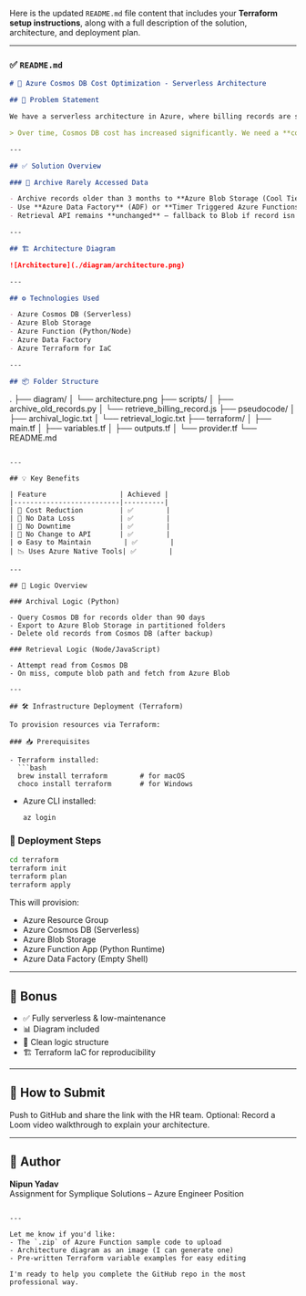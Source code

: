 Here is the updated `README.md` file content that includes your **Terraform setup instructions**, along with a full description of the solution, architecture, and deployment plan.

---

### ✅ `README.md`

```markdown
# 🚀 Azure Cosmos DB Cost Optimization - Serverless Architecture

## 🧩 Problem Statement

We have a serverless architecture in Azure, where billing records are stored in **Azure Cosmos DB**. The system is **read-heavy**, but records older than three months are rarely accessed.

> Over time, Cosmos DB cost has increased significantly. We need a **cost-efficient**, **available**, and **non-disruptive** solution.

---

## ✅ Solution Overview

### 🔄 Archive Rarely Accessed Data

- Archive records older than 3 months to **Azure Blob Storage (Cool Tier)**.
- Use **Azure Data Factory** (ADF) or **Timer Triggered Azure Functions** for scheduled archival.
- Retrieval API remains **unchanged** – fallback to Blob if record isn't in Cosmos DB.

---

## 🏗️ Architecture Diagram

![Architecture](./diagram/architecture.png)

---

## ⚙️ Technologies Used

- Azure Cosmos DB (Serverless)
- Azure Blob Storage
- Azure Function (Python/Node)
- Azure Data Factory
- Azure Terraform for IaC

---

## 📦 Folder Structure

```
.
├── diagram/
│   └── architecture.png
├── scripts/
│   ├── archive_old_records.py
│   └── retrieve_billing_record.js
├── pseudocode/
│   ├── archival_logic.txt
│   └── retrieval_logic.txt
├── terraform/
│   ├── main.tf
│   ├── variables.tf
│   ├── outputs.tf
│   └── provider.tf
└── README.md
```

---

## 💡 Key Benefits

| Feature                  | Achieved |
|--------------------------|----------|
| 💸 Cost Reduction         | ✅        |
| 🔐 No Data Loss           | ✅        |
| 🔄 No Downtime            | ✅        |
| 🔁 No Change to API       | ✅        |
| ⚙️ Easy to Maintain        | ✅        |
| 📉 Uses Azure Native Tools| ✅        |

---

## 🧠 Logic Overview

### Archival Logic (Python)

- Query Cosmos DB for records older than 90 days
- Export to Azure Blob Storage in partitioned folders
- Delete old records from Cosmos DB (after backup)

### Retrieval Logic (Node/JavaScript)

- Attempt read from Cosmos DB
- On miss, compute blob path and fetch from Azure Blob

---

## 🛠️ Infrastructure Deployment (Terraform)

To provision resources via Terraform:

### 📥 Prerequisites

- Terraform installed:
  ```bash
  brew install terraform        # for macOS
  choco install terraform       # for Windows
  ```

- Azure CLI installed:
  ```bash
  az login
  ```

### 🚀 Deployment Steps

```bash
cd terraform
terraform init
terraform plan
terraform apply
```

This will provision:
- Azure Resource Group
- Azure Cosmos DB (Serverless)
- Azure Blob Storage
- Azure Function App (Python Runtime)
- Azure Data Factory (Empty Shell)

---

## 🎁 Bonus

- ✅ Fully serverless & low-maintenance
- 📊 Diagram included
- 💬 Clean logic structure
- 🏗️ Terraform IaC for reproducibility

---

## 📩 How to Submit

Push to GitHub and share the link with the HR team. Optional: Record a Loom video walkthrough to explain your architecture.

---

## 📌 Author

**Nipun Yadav**  
Assignment for Symplique Solutions – Azure Engineer Position  
```

---

Let me know if you'd like:
- The `.zip` of Azure Function sample code to upload
- Architecture diagram as an image (I can generate one)
- Pre-written Terraform variable examples for easy editing

I'm ready to help you complete the GitHub repo in the most professional way.